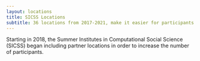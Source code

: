 ```yaml
---
layout: locations
title: SICSS Locations
subtitle: 36 locations from 2017-2021, make it easier for participants around the world to join the community.
---
```


Starting in 2018, the Summer Institutes in Computational Social Science (SICSS) began including partner locations in
order to increase the number of participants.
